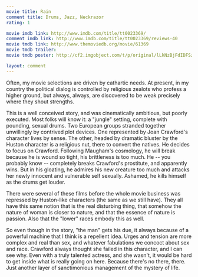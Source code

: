 ```yaml
---
movie title: Rain
comment title: Drums, Jazz, Neckrazor
rating: 1

movie imdb link: http://www.imdb.com/title/tt0023369/
comment imdb link: http://www.imdb.com/title/tt0023369/reviews-40
movie tmdb link: http://www.themoviedb.org/movie/61369
movie tmdb trailer: 
movie tmdb poster: http://cf2.imgobject.com/t/p/original/lLkNzBjFdIDFSzXoVR3KB7mjyat.jpg

layout: comment
---
```


Often, my movie selections are driven by cathartic needs. At present, in my country the political dialog is controlled by religious zealots who profess a higher ground, but always, always, are discovered to be weak precisely where they shout strengths. 

This is a well conceived story, and was cinematically ambitious, but poorly executed. Most folks will know it: a "jungle" setting, complete with pounding, sexual drums. Two European groups stranded together unwillingly by contrived plot devices. One represented by Joan Crawford's character lives by sense. The other, headed by dramatic bluster by the Huston character is a religious nut, there to convert the natives. He decides to focus on Crawford. Following Maugham's cosmology, he will break because he is wound so tight, his brittleness is too much. He -- you probably know -- completely breaks Crawford's prostitute, and apparently wins. But in his gloating, he admires his new creature too much and attacks her newly innocent and vulnerable self sexually. Ashamed, he kills himself as the drums get louder. 

There were several of these films before the whole movie business was repressed by Huston-like characters (the same as we still have). They all have this same notion that is the real disturbing thing, that somehow the nature of woman is closer to nature, and that the essence of nature is passion. Also that the "lower" races embody this as well. 

So even though in the story, "the man" gets his due, it always because of a powerful machine that I think is a repellent idea. Urges and tension are more complex and real than sex, and whatever fabulations we concoct about sex and race. Crawford always thought she failed in this character, and I can see why. Even with a truly talented actress, and she wasn't, it would be hard to get inside what is really going on here. Because there's no there, there. Just another layer of sanctimonious management of the mystery of life.
